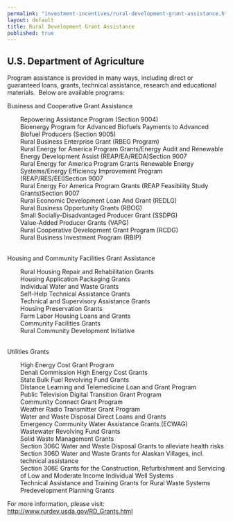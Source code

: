 ```yaml
---
permalink: "investment-incentives/rural-development-grant-assistance.html"
layout: default
title: Rural Development Grant Assistance
published: true
---
```


<H2>U.S. Department of Agriculture</h2>
<P>Program assistance is provided in many ways, including direct or guaranteed loans, grants, technical assistance, research and educational materials.&nbsp; Below are available programs:</p>
<P>Business and Cooperative Grant Assistance </p>
<P style="PADDING-LEFT: 30px">Repowering Assistance Program (Section 9004) <BR />Bioenergy Program for Advanced Biofuels Payments to Advanced Biofuel Producers (Section 9005) <BR />Rural Business Enterprise Grant (RBEG Program) <BR />Rural Energy for America Program Grants/Energy Audit and Renewable Energy Development Assist (REAP/EA/REDA)Section 9007 <BR />Rural Energy for America Program Grants Renewable Energy Systems/Energy Efficiency Improvement Program (REAP/RES/EEI)Section 9007 <BR />Rural Energy For America Program Grants (REAP Feasibility Study Grants)Section 9007 <BR />Rural Economic Development Loan And Grant (REDLG) <BR />Rural Business Opportunity Grants (RBOG) <BR />Small Socially-Disadvantaged Producer Grant (SSDPG) <BR />Value-Added Producer Grants (VAPG) <BR />Rural Cooperative Development Grant Program (RCDG) <BR />Rural Business Investment Program (RBIP) </p>
<P><BR />Housing and Community Facilities Grant Assistance </p>
<P style="PADDING-LEFT: 30px">Rural Housing Repair and Rehabilitation Grants <BR />Housing Application Packaging Grants <BR />Individual Water and Waste Grants <BR />Self-Help Technical Assistance Grants <BR />Technical and Supervisory Assistance Grants <BR />Housing Preservation Grants <BR />Farm Labor Housing Loans and Grants <BR />Community Facilities Grants <BR />Rural Community Development Initiative </p>
<P><BR />Utilities Grants </p>
<P style="PADDING-LEFT: 30px">High Energy Cost Grant Program <BR />Denali Commission High Energy Cost Grants <BR />State Bulk Fuel Revolving Fund Grants <BR />Distance Learning and Telemedicine Loan and Grant Program <BR />Public Television Digital Transition Grant Program <BR />Community Connect Grant Program <BR />Weather Radio Transmitter Grant Program <BR />Water and Waste Disposal Direct Loans and Grants <BR />Emergency Community Water Assistance Grants (ECWAG) <BR />Wastewater Revolving Fund Grants <BR />Solid Waste Management Grants <BR />Section 306C Water and Waste Disposal Grants to alleviate health risks <BR />Section 306D Water and Waste Grants for Alaskan Villages, incl. technical assistance <BR />Section 306E Grants for the Construction, Refurbishment and Servicing of Low and Moderate Income Individual Well Systems <BR />Technical Assistance and Training Grants for Rural Waste Systems <BR />Predevelopment Planning Grants </p>
<P>For more information, please visit: <A href="http://www.rurdev.usda.gov/RD_Grants.html">http://www.rurdev.usda.gov/RD_Grants.html</a></p>